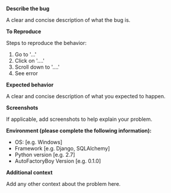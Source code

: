 **Describe the bug**

A clear and concise description of what the bug is.

**To Reproduce**

Steps to reproduce the behavior:

1. Go to '...'
2. Click on '....'
3. Scroll down to '....'
4. See error

**Expected behavior**

A clear and concise description of what you expected to happen.

**Screenshots**

If applicable, add screenshots to help explain your problem.

**Environment (please complete the following information):**

- OS: [e.g. Windows]
- Framework [e.g. Django, SQLAlchemy]
- Python version [e.g. 2.7]
- AutoFactoryBoy Version [e.g. 0.1.0]

**Additional context**

Add any other context about the problem here.
